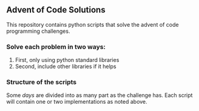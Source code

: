 
## Advent of Code Solutions

This repository contains python scripts that solve the advent of code programming challenges.

### Solve each problem in two ways:
  1. First, only using python standard libraries
  2. Second, include other libraries if it helps

### Structure of the scripts
  Some *days* are divided into as many part as the challenge has. Each script will contain one or two implementations as noted above.
